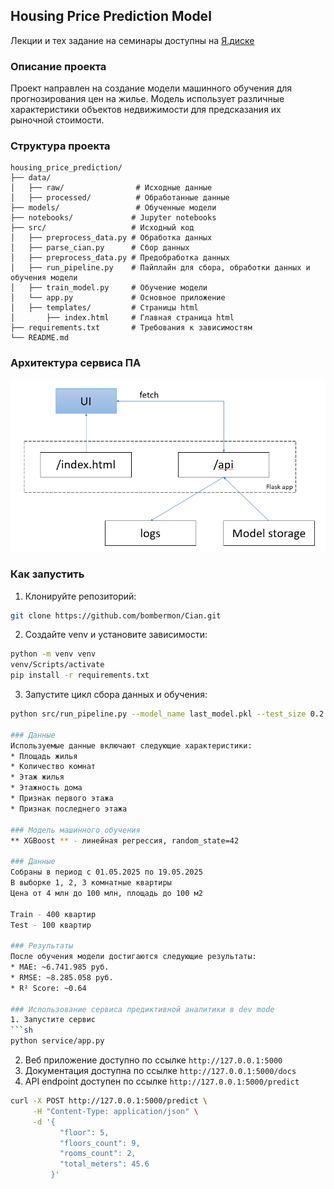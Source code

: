 ## Housing Price Prediction Model

Лекции и тех задание на семинары доступны на [Я.диске](https://disk.yandex.ru/d/vDb3HPumZ2xK0w)  


### Описание проекта
Проект направлен на создание модели машинного обучения для прогнозирования цен на жилье. Модель использует различные характеристики объектов недвижимости для предсказания их рыночной стоимости.

### Структура проекта
```
housing_price_prediction/
├── data/
│   ├── raw/                # Исходные данные
│   ├── processed/          # Обработанные данные
├── models/                 # Обученные модели
├── notebooks/             # Jupyter notebooks
├── src/                   # Исходный код
│   ├── preprocess_data.py # Обработка данных
│   ├── parse_cian.py      # Сбор данных
│   ├── preprocess_data.py # Предобработка данных
│   ├── run_pipeline.py    # Пайплайн для сбора, обработки данных и обучения модели
│   ├── train_model.py     # Обучение модели
│   └── app.py             # Основное приложение
│   ├── templates/         # Страницы html
│       ├── index.html     # Главная страница html
├── requirements.txt       # Требования к зависимостям
└── README.md

```

### Архитектура сервиса ПА
![](img/arch.png)

### Как запустить
1. Клонируйте репозиторий:
```bash
git clone https://github.com/bombermon/Cian.git
```

2. Создайте venv и установите зависимости:
```bash
python -m venv venv
venv/Scripts/activate
pip install -r requirements.txt
```

3. Запустите цикл сбора данных и обучения:
```bash
python src/run_pipeline.py --model_name last_model.pkl --test_size 0.2

### Данные
Используемые данные включают следующие характеристики:
* Площадь жилья
* Количество комнат
* Этаж жилья
* Этажность дома
* Признак первого этажа
* Признак последнего этажа

### Модель машинного обучения
** XGBoost ** - линейная регрессия, random_state=42

### Данные
Собраны в период с 01.05.2025 по 19.05.2025  
В выборке 1, 2, 3 комнатные квартиры  
Цена от 4 млн до 100 млн, площадь до 100 м2  

Train - 400 квартир  
Test - 100 квартир  

### Результаты
После обучения модели достигаются следующие результаты:
* MAE: ~6.741.985 руб. 
* RMSE: ~8.285.058 руб.
* R² Score: ~0.64

### Использование сервиса предиктивной аналитики в dev mode
1. Запустите сервис
```sh
python service/app.py 
```
2. Веб приложение доступно по ссылке `http://127.0.0.1:5000` 
3. Документация доступна по ссылке `http://127.0.0.1:5000/docs`
4. API endpoint доступен по ссылке `http://127.0.0.1:5000/predict`
```sh
curl -X POST http://127.0.0.1:5000/predict \
     -H "Content-Type: application/json" \
     -d '{
           "floor": 5,
           "floors_count": 9,
           "rooms_count": 2,
           "total_meters": 45.6
         }'
```
